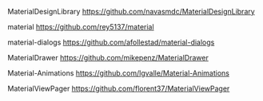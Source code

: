MaterialDesignLibrary
https://github.com/navasmdc/MaterialDesignLibrary

material
https://github.com/rey5137/material

material-dialogs
https://github.com/afollestad/material-dialogs

MaterialDrawer
https://github.com/mikepenz/MaterialDrawer

Material-Animations
https://github.com/lgvalle/Material-Animations

MaterialViewPager
https://github.com/florent37/MaterialViewPager


